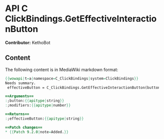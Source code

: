# API C ClickBindings.GetEffectiveInteractionButton

**Contributor:** KethoBot

## Content

The following content is in MediaWiki markdown format:

```mediawiki
{{wowapi|t=a|namespace=C_ClickBindings|system=ClickBindings}}
Needs summary.
 effectiveButton = C_ClickBindings.GetEffectiveInteractionButton(button, modifiers)

==Arguments==
:;button:{{apitype|string}}
:;modifiers:{{apitype|number}}

==Returns==
:;effectiveButton:{{apitype|string}}

==Patch changes==
* {{Patch 9.2.0|note=Added.}}
```